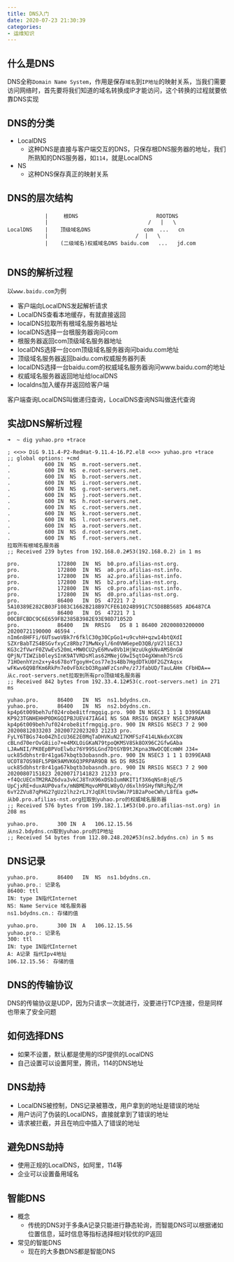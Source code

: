 ```yaml
---
title: DNS入门
date: 2020-07-23 21:30:39
categories:
- 运维知识
---
```


## 什么是DNS
DNS全称`Domain Name System`，作用是保存`域名`到`IP地址`的映射关系，当我们需要访问网络时，首先要将我们知道的域名转换成IP才能访问，这个转换的过程就要依靠DNS实现

## DNS的分类
- LocalDNS 
    - 这种DNS是直接与客户端交互的DNS，只保存根DNS服务器的地址，我们所熟知的DNS服务器，如`114`，就是LocalDNS
- NS
  - 这种DNS保存真正的映射关系


## DNS的层次结构
```text
            |     根DNS                         ROOTDNS
            |                                /   |   \
LocalDNS    |    顶级域名DNS                 com  ...   cn      
            |                            /  |   \
            |    (二级域名)权威域名DNS baidu.com   ...   jd.com            


```

## DNS的解析过程
以`www.baidu.com`为例
- 客户端向LocalDNS发起解析请求
- LocalDNS查看本地缓存，有就直接返回
- localDNS拉取所有根域名服务器地址
- localDNS选择一台根服务器询问com
- 根服务器返回com顶级域名服务器地址
- localDNS选择一台com顶级域名服务器询问baidu.com地址
- 顶级域名服务器返回baidu.com权威服务器列表
- localDNS选择一台baidu.com的权威域名服务器询问www.baidu.com的地址
- 权威域名服务器返回地址给localDNS
- localdns加入缓存并返回给客户端

客户端查询LocalDNS叫做递归查询，LocalDNS查询NS叫做迭代查询

## 实战DNS解析过程
```text
➜  ~ dig yuhao.pro +trace

; <<>> DiG 9.11.4-P2-RedHat-9.11.4-16.P2.el8 <<>> yuhao.pro +trace
;; global options: +cmd
.			600	IN	NS	m.root-servers.net.
.			600	IN	NS	e.root-servers.net.
.			600	IN	NS	b.root-servers.net.
.			600	IN	NS	i.root-servers.net.
.			600	IN	NS	g.root-servers.net.
.			600	IN	NS	j.root-servers.net.
.			600	IN	NS	h.root-servers.net.
.			600	IN	NS	c.root-servers.net.
.			600	IN	NS	k.root-servers.net.
.			600	IN	NS	l.root-servers.net.
.			600	IN	NS	a.root-servers.net.
.			600	IN	NS	d.root-servers.net.
.			600	IN	NS	f.root-servers.net.
拉取所有根域名服务器
;; Received 239 bytes from 192.168.0.2#53(192.168.0.2) in 1 ms 

pro.			172800	IN	NS	b0.pro.afilias-nst.org.
pro.			172800	IN	NS	a0.pro.afilias-nst.info.
pro.			172800	IN	NS	a2.pro.afilias-nst.info.
pro.			172800	IN	NS	b2.pro.afilias-nst.org.
pro.			172800	IN	NS	c0.pro.afilias-nst.info.
pro.			172800	IN	NS	d0.pro.afilias-nst.org.
pro.			86400	IN	DS	47221 7 2 5A10389E282CB03F1083C1662B218B97CFE61024B991C7C5D8BB5685 AD6487CA
pro.			86400	IN	DS	47221 7 1 00CBFCBDC9C6E659FB2385B3982E93E98D71052D
pro.			86400	IN	RRSIG	DS 8 1 86400 20200803200000 20200721190000 46594 . nIm6n8HFFi/6UTswoVBk7r6fklC30g30CpGo1+u9cvhH+qzw14btQXdI SZXrBabTZS4BSGvfxyCz8Rbz71MwNxyl/6n0VW6epeD3QB/pV2l1EC3J KG3c2fVwrF0ZVwEv520mL+MW0CU2yE6Mvw8Vb1HjWzuUkgkNvAMS0nGW QPjN/TIWZib0leySInK9ATVRDsMlas62MNejG9wI5qtO4gXWnmh7SrcG 71HOenhYzn2x+y4s678oYTgoyH+Cos77e3s4Bb7HgdDTkU0F2GZYAqsx wFKwv6Q9BfKm6RkPn7e0vFbXcbO3RgaWFzCsnPe/z7JfabUD/TauLAHm CFbHDA==
从c.root-servers.net拉取到所有pro顶级域名服务器
;; Received 842 bytes from 192.33.4.12#53(c.root-servers.net) in 271 ms

yuhao.pro.		86400	IN	NS	ns1.bdydns.cn.
yuhao.pro.		86400	IN	NS	ns2.bdydns.cn.
kp4p6t009beh7uf024robe8itfrmgqig.pro. 900 IN NSEC3 1 1 1 D399EAAB KP923TGNHEHHP0DKGQIPBJUEV47IAG41 NS SOA RRSIG DNSKEY NSEC3PARAM
kp4p6t009beh7uf024robe8itfrmgqig.pro. 900 IN RRSIG NSEC3 7 2 900 20200812033203 20200722023203 21233 pro. FyLY6TBGs74o04ZhIcU36E2E0MqTaDHVKuN2I7KMFSzF414LNkdxXC8N cBLnd70erOvG8iio7+e4MXLOiGKaN79tpoQKMSV8Sk8OX96C2GfwGAba LJAwNII/PK0EpBPVoElwbz76Y995LGnd7DtGYB9tJKpna3NwOCQEcmWH J34=
uck85dbhstr8r41ga67kbqtb3obasndh.pro. 900 IN NSEC3 1 1 1 D399EAAB UCOT87OS98FL5PBK9AMVK6Q3PRPAR9DB NS DS RRSIG
uck85dbhstr8r41ga67kbqtb3obasndh.pro. 900 IN RRSIG NSEC3 7 2 900 20200807151823 20200717141823 21233 pro. +f4QcUECnTM2RAZ6dva3vkCJ8TnX96xDSbIumNKIT1f3X6qNSnBjqE/5 UpCjxRE+duxAUP0vafx/mNBMEMqvoMP0LW8yO/d6xlh9SHyfNRiMpZ/M 6vY2ZVu87qPHG27gUz2lhz2rLJYJqERltUvSWu7P1B2aPoeCWh/L8fEa gxM=
从b0.pro.afilias-nst.org拉取到yuhao.pro的权威域名服务器
;; Received 576 bytes from 199.182.1.1#53(b0.pro.afilias-nst.org) in 208 ms

yuhao.pro.		300	IN	A	106.12.15.56
从ns2.bdydns.cn取到yuhao.pro的IP地址
;; Received 54 bytes from 112.80.248.202#53(ns2.bdydns.cn) in 5 ms
```

## DNS记录
```text
yuhao.pro.		86400	IN	NS	ns1.bdydns.cn.
yuhao.pro.: 记录名
86400: ttl
IN: type IN指代Internet
NS: Name Service 域名服务器
ns1.bdydns.cn.: 存储的值

yuhao.pro.		300	IN	A	106.12.15.56
yuhao.pro.: 记录名
300: ttl
IN: type IN指代Internet
A: A记录 指代Ipv4地址
106.12.15.56： 存储的值
```

## DNS的传输协议
DNS的传输协议是UDP，因为只请求一次就进行，没要进行TCP连接，但是同样也带来了安全问题


## 如何选择DNS
- 如果不设置，默认都是使用的ISP提供的LocalDNS
- 自己设置可以设置阿里，腾讯，114的DNS地址

## DNS劫持
- LocalDNS被控制，DNS记录被篡改，用户拿到的地址是错误的地址
- 用户访问了伪装的LocalDNS，直接就拿到了错误的地址
- 请求被拦截，并且在响应中插入了错误的地址

## 避免DNS劫持
- 使用正规的LocalDNS，如阿里，114等
- 企业可以设置备用域名


## 智能DNS
- 概念
  - 传统的DNS对于多条A记录只能进行静态轮询，而智能DNS可以根据诸如位置信息，延时信息等指标选择相对较优的IP返回
- 常见的智能DNS
  - 现在的大多数DNS都是智能DNS